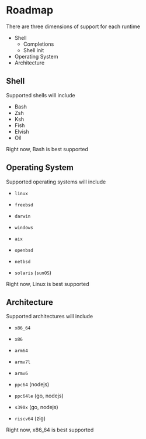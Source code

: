 # Roadmap

There are three dimensions of support for each runtime

- Shell
  - Completions
  - Shell init
- Operating System
- Architecture

## Shell

Supported shells will include

- Bash
- Zsh
- Ksh
- Fish
- Elvish
- Oil

Right now, Bash is best supported

## Operating System

Supported operating systems will include

- `linux`
- `freebsd`
- `darwin`
- `windows`

- `aix`
- `openbsd`
- `netbsd`
- `solaris` (`sunOS`)

Right now, Linux is best supported

## Architecture

Supported architectures will include

- `x86_64`
- `x86`
- `arm64`
- `armv7l`
- `armv6`

- `ppc64` (nodejs)
- `ppc64le` (go, nodejs)
- `s390x` (go, nodejs)
- `riscv64` (zig)

Right now, x86_64 is best supported
